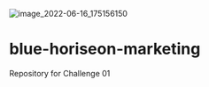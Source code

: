 ![image_2022-06-16_175156150](https://user-images.githubusercontent.com/107083153/174196329-69feb1bc-9176-4ad7-a48f-32c343075c93.png)
# blue-horiseon-marketing
Repository for Challenge 01 
